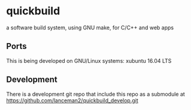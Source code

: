 # quickbuild

a software build system, using GNU make, for C/C++ and web apps

## Ports

This is being developed on GNU/Linux systems: xubuntu 16.04 LTS


## Development

There is a development git repo that include this repo as a
submodule at https://github.com/lanceman2/quickbuild_develop.git

